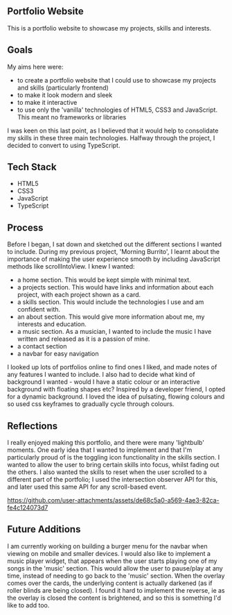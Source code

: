 ## Portfolio Website
This is a portfolio website to showcase my projects, skills and interests. 

## Goals
My aims here were:
- to create a portfolio website that I could use to showcase my projects and skills (particularly frontend)
- to make it look modern and sleek
- to make it interactive
- to use only the 'vanilla' technologies of HTML5, CSS3 and JavaScript. This meant no frameworks or libraries

I was keen on this last point, as I believed that it would help to consolidate my skills in these three main technologies. Halfway through the project, I decided to convert to using TypeScript.

## Tech Stack
- HTML5
- CSS3
- JavaScript
- TypeScript

## Process
Before I began, I sat down and sketched out the different sections I wanted to include. During my previous project, 'Morning Burrito', I learnt about the importance of making the user experience smooth by including JavaScript methods like scrollIntoView.
I knew I wanted:
- a home section. This would be kept simple with minimal text.
- a projects section. This would have links and information about each project, with each project shown as a card.
- a skills section. This would include the technologies I use and am confident with.
- an about section. This would give more information about me, my interests and education.
- a music section. As a musician, I wanted to include the music I have written and released as it is a passion of mine.
- a contact section
- a navbar for easy navigation

I looked up lots of portfolios online to find ones I liked, and made notes of any features I wanted to include. I also had to decide what kind of background I wanted - would I have a static colour or an interactive background with floating shapes etc? Inspired by a developer friend, I opted for a dynamic background. I loved the idea of pulsating, flowing colours and so used css keyframes to gradually cycle through colours. 

## Reflections
I really enjoyed making this portfolio, and there were many 'lightbulb' moments. One early idea that I wanted to implement and that I'm particularly proud of is the toggling icon functionality in the skills section. I wanted to allow the user to bring certain skills into focus, whilst fading out the others. I also wanted the skills to reset when the user scrolled to a different part of the portfolio; I used the intersection observer API for this, and later used this same API for any scroll-based event. 

https://github.com/user-attachments/assets/de68c5a0-a569-4ae3-82ca-fe4c124073d7


## Future Additions
I am currently working on building a burger menu for the navbar when viewing on mobile and smaller devices. I would also like to implement a music player widget, that appears when the user starts playing one of my songs in the 'music' section. This would allow the user to pause/play at any time, instead of needing to go back to the 'music' section. When the overlay comes over the cards, the underlying content is actually darkened (as if roller blinds are being closed). I found it hard to implement the reverse, ie as the overlay is closed the content is brightened, and so this is something I'd like to add too.
